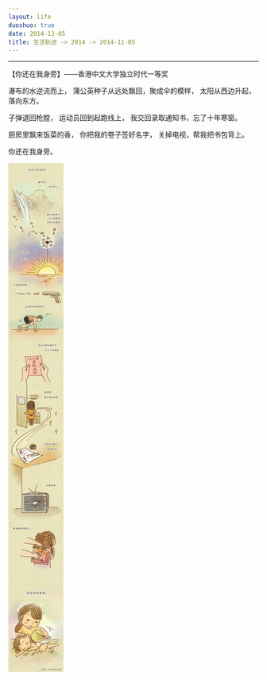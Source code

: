 ```yaml
---
layout: life
duoshuo: true
date: 2014-12-05
title: 生活轨迹 -> 2014 -> 2014-11-05
---
```


******
 【你还在我身旁】——香港中文大学独立时代一等奖

瀑布的水逆流而上，
蒲公英种子从远处飘回，聚成伞的模样，
太阳从西边升起，落向东方。

子弹退回枪膛，
运动员回到起跑线上，
我交回录取通知书，忘了十年寒窗。

厨房里飘来饭菜的香，
你把我的卷子签好名字，
关掉电视，帮我把书包背上。

你还在我身旁。

 ![你还在我身旁](/life/2014/2014Res/120503.jpg)
  

